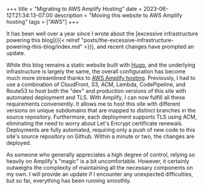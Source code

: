 +++
title = "Migrating to AWS Amplify Hosting"
date = 2023-06-12T21:34:13-07:00
description = "Moving this website to AWS Amplify hosting"
tags = ["AWS"]
+++

It has been well over a year since I wrote about the [excessive infrastructure powering this blog]({{< relref "posts/the-excessive-infrastructure-powering-this-blog/index.md" >}}), 
and recent changes have prompted an update.

While this blog remains a static website built with [Hugo](https://gohugo.io), and the underlying infrastructure is largely the same, the overall configuration has become much more streamlined 
thanks to [AWS Amplify hosting](https://aws.amazon.com/amplify/). Previously, I had to use a combination of CloudFront, S3, ACM, Lambda, CodePipeline, and Route53 to host both the "dev" and 
production versions of this site with automated deployment and TLS. With Amplify, I can now fulfill all these requirements conveniently. It allows me to host this site with different versions 
on unique subdomains that are mapped to distinct branches in the source repository. Furthermore, each deployment supports TLS using ACM, eliminating the need to worry about Let's Encrypt 
certificate renewals. Deployments are fully automated, requiring only a push of new code to this site's source repository on Github. Within a minute or two, the changes are deployed.

As someone who generally appreciates a high degree of control, relying so heavily on Amplify's "magic" is a bit uncomfortable. However, it certainly outweighs the complexity of maintaining 
all the necessary components on my own. I will provide an update if I encounter any unexpected difficulties, but so far, everything has been running smoothly.
